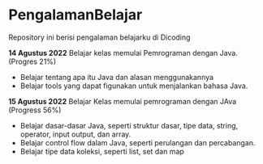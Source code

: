 # PengalamanBelajar
Repository ini berisi pengalaman belajarku di Dicoding

**14 Agustus 2022**
Belajar kelas memulai Pemrograman dengan Java. (Progres 21%)
  * Belajar tentang apa itu Java dan alasan menggunakannya
  * Belajar tools yang dapat figunakan untuk menjalankan bahasa Java.

**15 Agustus 2022**
Belajar Kelas memulai pemrograman dengan JAva (Progress 56%)
  * Belajar dasar-dasar Java, seperti struktur dasar, tipe data, string, operator, input output, dan array.
  * Belajar control flow dalam Java, seperti perulangan dan percabangan.
  * Belajar tipe data koleksi, seperti list, set dan map
